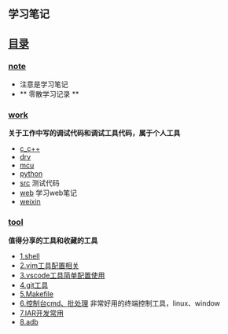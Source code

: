 ##  学习笔记 

## [目录](README.md)


### [note](./note)

- 注意是学习笔记
- ** 零散学习记录 **

### [work](./work) 

**关于工作中写的调试代码和调试工具代码，属于个人工具**
- [c_c++](c_c++/)
- [drv](drv/)
- [mcu](mcu/)
- [python](python/)
- [src](src/) 测试代码
- [web](web/) 学习web笔记
- [weixin](weixin/)

### [tool](./tool)

 **值得分享的工具和收藏的工具**
- [1.shell](tool/shell/) 
- [2.vim工具配置相关](./vim72/)
- [3.vscode工具简单配置使用](tool/vscode/)
- [4.git工具](tool/git/)
- [5.Makefile](tool/Makefile/) 
- [6.控制台cmd、批处理](tool/mobaxterm/) 非常好用的终端控制工具，linux、window 
- [7.IAR开发常用](tool/iar/)
- [8.adb](tool/adb/)





